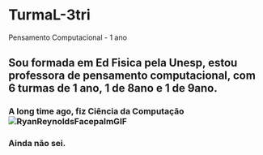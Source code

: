 # TurmaL-3tri
Pensamento Computacional - 1  ano

## Sou formada em Ed Fisica pela Unesp, estou professora de pensamento computacional, com 6 turmas de 1 ano, 1 de 8ano e 1 de 9ano.

### A long time ago, fiz Ciência da Computação![RyanReynoldsFacepalmGIF](https://github.com/WELLENSTEINER/TurmaL-3tri/assets/145283372/a3dec289-d5b5-4a47-8b46-f3609cb74013)

### Ainda não sei.

